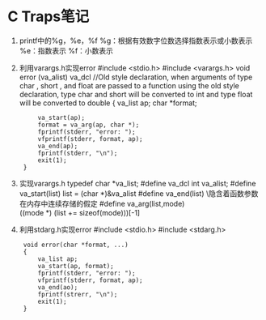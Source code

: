 # C Traps笔记
1. printf中的%g，%e，%f
	%g：根据有效数字位数选择指数表示或小数表示
	%e：指数表示
	%f：小数表示
2. 利用varargs.h实现error
		#include <stdio.h>
		#include <varargs.h>
		void error (va_alist) va_dcl	//Old style declaration, when arguments of type char , short , and float are passed to a function using the old style declaration, type char and short will be converted to int and type float will be converted to double
		{
			va_list ap;
			char *format;
	
			va_start(ap);
			format = va_arg(ap, char *);
			fprintf(stderr, "error: ");
			vfprintf(stderr, format, ap);
			va_end(ap);
			fprintf(stderr, "\n");
			exit(1);
		}
3. 实现varargs.h
		typedef char *va_list;
		#define va_dcl int va_alist;
		#define va_start(list) list = (char *)&va_alist
		#define va_end(list)								\\隐含着函数参数在内存中连续存储的假定
		#define va_arg(list,mode) \
			((mode *) (list += sizeof(mode)))[-1]
4. 利用stdarg.h实现error
		#include <stdio.h>
		#include <stdarg.h>
		
		void error(char *format, ...)
		{
			va_list ap;
			va_start(ap, format);
			fprintf(stderr, "error: ");
			vfprintf(stderr, format, ap);
			va_end(ao);
			fprintf(strerr, "\n");
			exit(1);
		}
